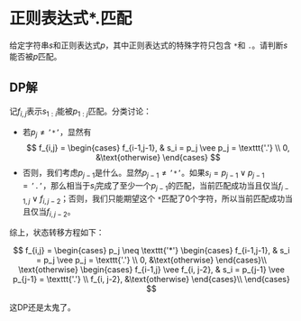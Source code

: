 # 正则表达式*.匹配

给定字符串$s$和正则表达式$p$，其中正则表达式的特殊字符只包含 `*`和 `.`。请判断$s$能否被$p$匹配。

## DP解

记$f_{i,j}$表示$s_{1:i}$能被$p_{1:j}$匹配。分类讨论：

* 若$p_j \neq \texttt{'*'}$，显然有
  $$
  f_{i,j} = \begin{cases}
  f_{i-1,j-1}, & s_i = p_j \vee p_j = \texttt{'.'} \\
  0, &\text{otherwise}
  \end{cases}
  $$
* 否则，我们考虑$p_{j-1}$是什么。显然$p_{j-1} \neq \texttt{'*'}$。如果$s_i = p_{j-1} \vee p_{j-1} = \texttt{'.'}$，那么相当于$s_i$完成了至少一个$p_{j-1}$的匹配，当前匹配成功当且仅当$f_{i-1,j} \vee f_{i, j-2}$；否则，我们只能期望这个 `*`匹配了0个字符，所以当前匹配成功当且仅当$f_{i,j-2}$。

综上，状态转移方程如下：

$$
f_{i,j} = \begin{cases} p_j \neq \texttt{'*'} \begin{cases}
f_{i-1,j-1}, & s_i = p_j \vee p_j = \texttt{'.'} \\
0, &\text{otherwise}
\end{cases}\\
\text{otherwise}
\begin{cases}
f_{i-1,j} \vee f_{i, j-2}, & s_i = p_{j-1} \vee p_{j-1} = \texttt{'.'} \\
f_{i, j-2}, &\text{otherwise}
\end{cases}\\
\end{cases}
$$

这DP还是太鬼了。
